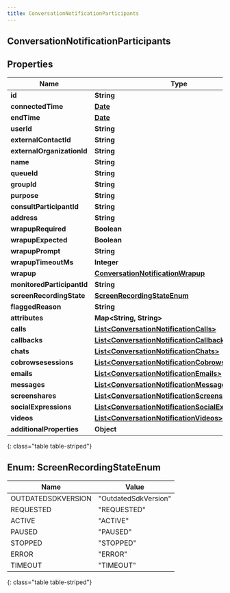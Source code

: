 ```yaml
---
title: ConversationNotificationParticipants
---
```

## ConversationNotificationParticipants


## Properties

| Name | Type | Description | Notes |
| ------------ | ------------- | ------------- | ------------- |
| **id** | **String** |  |  [optional] |
| **connectedTime** | [**Date**](Date.html) |  |  [optional] |
| **endTime** | [**Date**](Date.html) |  |  [optional] |
| **userId** | **String** |  |  [optional] |
| **externalContactId** | **String** |  |  [optional] |
| **externalOrganizationId** | **String** |  |  [optional] |
| **name** | **String** |  |  [optional] |
| **queueId** | **String** |  |  [optional] |
| **groupId** | **String** |  |  [optional] |
| **purpose** | **String** |  |  [optional] |
| **consultParticipantId** | **String** |  |  [optional] |
| **address** | **String** |  |  [optional] |
| **wrapupRequired** | **Boolean** |  |  [optional] |
| **wrapupExpected** | **Boolean** |  |  [optional] |
| **wrapupPrompt** | **String** |  |  [optional] |
| **wrapupTimeoutMs** | **Integer** |  |  [optional] |
| **wrapup** | [**ConversationNotificationWrapup**](ConversationNotificationWrapup.html) |  |  [optional] |
| **monitoredParticipantId** | **String** |  |  [optional] |
| **screenRecordingState** | [**ScreenRecordingStateEnum**](#ScreenRecordingStateEnum) |  |  [optional] |
| **flaggedReason** | **String** |  |  [optional] |
| **attributes** | **Map&lt;String, String&gt;** |  |  [optional] |
| **calls** | [**List&lt;ConversationNotificationCalls&gt;**](ConversationNotificationCalls.html) |  |  [optional] |
| **callbacks** | [**List&lt;ConversationNotificationCallbacks&gt;**](ConversationNotificationCallbacks.html) |  |  [optional] |
| **chats** | [**List&lt;ConversationNotificationChats&gt;**](ConversationNotificationChats.html) |  |  [optional] |
| **cobrowsesessions** | [**List&lt;ConversationNotificationCobrowsesessions&gt;**](ConversationNotificationCobrowsesessions.html) |  |  [optional] |
| **emails** | [**List&lt;ConversationNotificationEmails&gt;**](ConversationNotificationEmails.html) |  |  [optional] |
| **messages** | [**List&lt;ConversationNotificationMessages1&gt;**](ConversationNotificationMessages1.html) |  |  [optional] |
| **screenshares** | [**List&lt;ConversationNotificationScreenshares&gt;**](ConversationNotificationScreenshares.html) |  |  [optional] |
| **socialExpressions** | [**List&lt;ConversationNotificationSocialExpressions&gt;**](ConversationNotificationSocialExpressions.html) |  |  [optional] |
| **videos** | [**List&lt;ConversationNotificationVideos&gt;**](ConversationNotificationVideos.html) |  |  [optional] |
| **additionalProperties** | **Object** |  |  [optional] |
{: class="table table-striped"}


<a name="ScreenRecordingStateEnum"></a>

## Enum: ScreenRecordingStateEnum

| Name | Value |
| ---- | ----- |
| OUTDATEDSDKVERSION | &quot;OutdatedSdkVersion&quot; |
| REQUESTED | &quot;REQUESTED&quot; |
| ACTIVE | &quot;ACTIVE&quot; |
| PAUSED | &quot;PAUSED&quot; |
| STOPPED | &quot;STOPPED&quot; |
| ERROR | &quot;ERROR&quot; |
| TIMEOUT | &quot;TIMEOUT&quot; |
{: class="table table-striped"}



